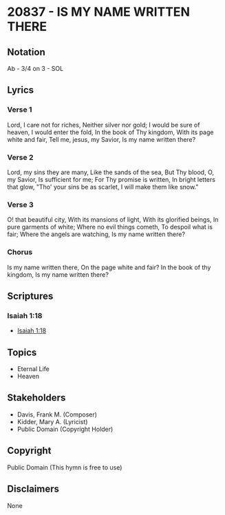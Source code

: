 # 20837 - IS MY NAME WRITTEN THERE

## Notation

Ab - 3/4 on 3 - SOL

## Lyrics

### Verse 1

Lord, I care not for riches, Neither silver nor gold; I would be sure of heaven, I would enter the fold, In the book of Thy kingdom, With its page white and fair, Tell me, jesus, my Savior, Is my name written there?

### Verse 2

Lord, my sins they are many, Like the sands of the sea, But Thy blood, O, my Savior, Is sufficient for me; For Thy promise is written, In bright letters that glow, "Tho' your sins be as scarlet, I will make them like snow."

### Verse 3

O! that beautiful city, With its mansions of light, With its glorified beings, In pure garments of white; Where no evil things cometh, To despoil what is fair; Where the angels are watching, Is my name written there?



### Chorus

Is my name written there, On the page white and fair? In the book of thy kingdom, Is my name written there?


## Scriptures

### Isaiah 1:18

- [Isaiah 1:18](https://www.biblegateway.com/passage/?search=Isaiah%201%3A18)


## Topics

- Eternal Life
- Heaven

## Stakeholders

- Davis, Frank M. (Composer)
- Kidder, Mary A. (Lyricist)
- Public Domain (Copyright Holder)

## Copyright

Public Domain
(This hymn is free to use)

## Disclaimers

None

